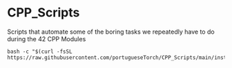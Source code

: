 # CPP_Scripts
Scripts that automate some of the boring tasks we repeatedly have to do during the 42 CPP Modules

```
bash -c "$(curl -fsSL https://raw.githubusercontent.com/portugueseTorch/CPP_Scripts/main/install.sh)"
```
